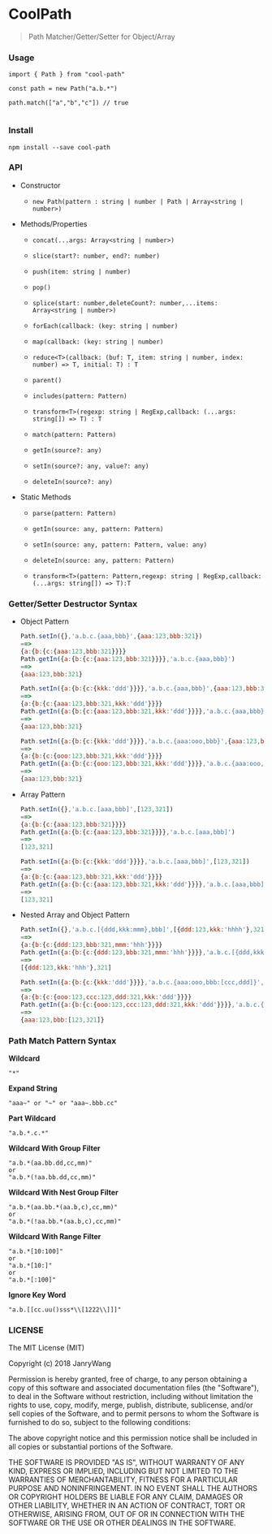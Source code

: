 # CoolPath

> Path Matcher/Getter/Setter for Object/Array



### Usage

```
import { Path } from "cool-path"

const path = new Path("a.b.*")

path.match(["a","b","c"]) // true


```



### Install

```
npm install --save cool-path
```

### API

- Constructor

  - `new Path(pattern : string | number | Path | Array<string | number>)`

- Methods/Properties

  - `concat(...args: Array<string | number>)`

  - `slice(start?: number, end?: number)`

  - `push(item: string | number)`

  - `pop()`

  - `splice(start: number,deleteCount?: number,...items: Array<string | number>)`

  - `forEach(callback: (key: string | number)`

  - `map(callback: (key: string | number)`

  - `reduce<T>(callback: (buf: T, item: string | number, index: number) => T, initial: T) : T`

  - `parent()`

  - `includes(pattern: Pattern)`

  - `transform<T>(regexp: string | RegExp,callback: (...args: string[]) => T) : T`

  - `match(pattern: Pattern)`

  - `getIn(source?: any)`

  - `setIn(source?: any, value?: any)`

  - `deleteIn(source?: any)`

- Static Methods

  - `parse(pattern: Pattern)`

  - `getIn(source: any, pattern: Pattern)`

  - `setIn(source: any, pattern: Pattern, value: any)`

  - `deleteIn(source: any, pattern: Pattern)`

  - `transform<T>(pattern: Pattern,regexp: string | RegExp,callback: (...args: string[]) => T):T`

### Getter/Setter Destructor Syntax

- Object Pattern

  ```javascript
  Path.setIn({},'a.b.c.{aaa,bbb}',{aaa:123,bbb:321})
  ==>
  {a:{b:{c:{aaa:123,bbb:321}}}}
  Path.getIn({a:{b:{c:{aaa:123,bbb:321}}}},'a.b.c.{aaa,bbb}')
  ==>
  {aaa:123,bbb:321}

  Path.setIn({a:{b:{c:{kkk:'ddd'}}}},'a.b.c.{aaa,bbb}',{aaa:123,bbb:321})
  ==>
  {a:{b:{c:{aaa:123,bbb:321,kkk:'ddd'}}}}
  Path.getIn({a:{b:{c:{aaa:123,bbb:321,kkk:'ddd'}}}},'a.b.c.{aaa,bbb}')
  ==>
  {aaa:123,bbb:321}

  Path.setIn({a:{b:{c:{kkk:'ddd'}}}},'a.b.c.{aaa:ooo,bbb}',{aaa:123,bbb:321})
  ==>
  {a:{b:{c:{ooo:123,bbb:321,kkk:'ddd'}}}}
  Path.getIn({a:{b:{c:{ooo:123,bbb:321,kkk:'ddd'}}}},'a.b.c.{aaa:ooo,bbb}')
  ==>
  {aaa:123,bbb:321}
  ```


- Array Pattern

  ```javascript
  Path.setIn({},'a.b.c.[aaa,bbb]',[123,321])
  ==>
  {a:{b:{c:{aaa:123,bbb:321}}}}
  Path.getIn({a:{b:{c:{aaa:123,bbb:321}}}},'a.b.c.[aaa,bbb]')
  ==>
  [123,321]
  
  Path.setIn({a:{b:{c:{kkk:'ddd'}}}},'a.b.c.[aaa,bbb]',[123,321])
  ==>
  {a:{b:{c:{aaa:123,bbb:321,kkk:'ddd'}}}}
  Path.getIn({a:{b:{c:{aaa:123,bbb:321,kkk:'ddd'}}}},'a.b.c.[aaa,bbb]')
  ==>
  [123,321]
  ```

- Nested Array and Object Pattern

  ```javascript
  Path.setIn({},'a.b.c.[{ddd,kkk:mmm},bbb]',[{ddd:123,kkk:'hhhh'},321])
  ==>
  {a:{b:{c:{ddd:123,bbb:321,mmm:'hhh'}}}}
  Path.getIn({a:{b:{c:{ddd:123,bbb:321,mmm:'hhh'}}}},'a.b.c.[{ddd,kkk:mmm},bbb]')
  ==>
  [{ddd:123,kkk:'hhh'},321]
  
  Path.setIn({a:{b:{c:{kkk:'ddd'}}}},'a.b.c.{aaa:ooo,bbb:[ccc,ddd]}',{aaa:123,bbb:[123,321]})
  ==>
  {a:{b:{c:{ooo:123,ccc:123,ddd:321,kkk:'ddd'}}}}
  Path.getIn({a:{b:{c:{ooo:123,ccc:123,ddd:321,kkk:'ddd'}}}},'a.b.c.{aaa:ooo,bbb:[ccc,ddd]}')
  ==>
  {aaa:123,bbb:[123,321]}
  ```

  


### Path Match Pattern Syntax



**Wildcard**

```
"*"
```

**Expand String**

```
"aaa~" or "~" or "aaa~.bbb.cc"
```

**Part Wildcard**

```
"a.b.*.c.*"
```



**Wildcard With Group Filter**

```
"a.b.*(aa.bb.dd,cc,mm)"
or 
"a.b.*(!aa.bb.dd,cc,mm)"
```



**Wildcard With Nest Group Filter**

```
"a.b.*(aa.bb.*(aa.b,c),cc,mm)"
or 
"a.b.*(!aa.bb.*(aa.b,c),cc,mm)"
```



**Wildcard With Range Filter**

```
"a.b.*[10:100]"
or 
"a.b.*[10:]"
or 
"a.b.*[:100]"
```

**Ignore Key Word**

```
"a.b.[[cc.uu()sss*\\[1222\\]]]"
```




### LICENSE

The MIT License (MIT)

Copyright (c) 2018 JanryWang

Permission is hereby granted, free of charge, to any person obtaining a copy of this software and associated documentation files (the "Software"), to deal in the Software without restriction, including without limitation the rights to use, copy, modify, merge, publish, distribute, sublicense, and/or sell copies of the Software, and to permit persons to whom the Software is furnished to do so, subject to the following conditions:

The above copyright notice and this permission notice shall be included in all copies or substantial portions of the Software.

THE SOFTWARE IS PROVIDED "AS IS", WITHOUT WARRANTY OF ANY KIND, EXPRESS OR IMPLIED, INCLUDING BUT NOT LIMITED TO THE WARRANTIES OF MERCHANTABILITY, FITNESS FOR A PARTICULAR PURPOSE AND NONINFRINGEMENT. IN NO EVENT SHALL THE AUTHORS OR COPYRIGHT HOLDERS BE LIABLE FOR ANY CLAIM, DAMAGES OR OTHER LIABILITY, WHETHER IN AN ACTION OF CONTRACT, TORT OR OTHERWISE, ARISING FROM, OUT OF OR IN CONNECTION WITH THE SOFTWARE OR THE USE OR OTHER DEALINGS IN THE SOFTWARE.
